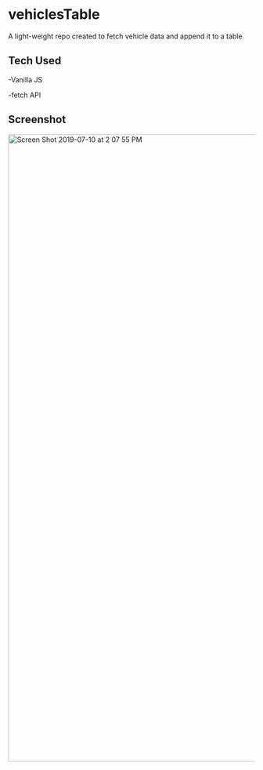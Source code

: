 # vehiclesTable
A light-weight repo created to fetch vehicle data and append it to a table

## Tech Used

-Vanilla JS

-fetch API

## Screenshot
<img width="1280" alt="Screen Shot 2019-07-10 at 2 07 55 PM" src="https://user-images.githubusercontent.com/37809511/61001118-2fed3f80-a31c-11e9-903b-5eb8b3995809.png">
